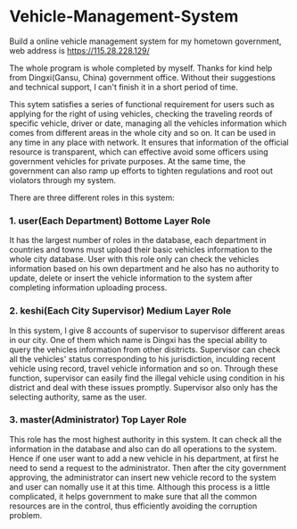 # Vehicle-Management-System

Build a online vehicle management system for my hometown government, web address is https://115.28.228.129/

The whole program is whole completed by myself. Thanks for kind help from Dingxi(Gansu, China) government office. Without their suggestions and technical support, I can't finish it in a short period of time.

This sytem satisfies a series of functional requirement for users such as applying for the right of using vehicles, checking the traveling reords of 
specific vehicle, driver or date, managing all the vehicles information which comes from different areas in the whole city and so on. 
It can be used in any time in any place with network. It ensures that information of the official resource is transparent, which can effective avoid some officers using government vehicles for private purposes.
At the same time, the government can also ramp up efforts to tighten regulations and root out violators through my system.
<br>

There are three different roles in this system:
### 1. user(Each Department) Bottome Layer Role
It has the largest number of roles in the database, each department in countries and towns must upload their basic vehicles information 
to the whole city database. User with this role only can check the vehicles information based on his own department and he also has no 
authority to update, delete or insert the vehicle information to the system after completing information uploading process. 
### 2. keshi(Each City Supervisor) Medium Layer Role
In this system, I give 8 accounts of supervisor to supervisor different areas in our city. One of them which name is Dingxi has the special
ability to query the vehicles information from other disitricts. Supervisor can check all the vehicles' status corresponding to his jurisdiction,
inculding recent vehicle using record, travel vehicle information and so on. Through these function, supervisor can easily find the illegal 
vehicle using condition in his district and deal with these issues promptly. Supervisor also only has the selecting authority, same as the user.
### 3. master(Administrator) Top Layer Role
This role has the most highest authority in this system. It can check all the information in the database and also can do all operations 
to the system. Hence if one user want to add a new vehicle in his department, at first he need to send a request to the administrator. Then after
the city government approving, the administrator can insert new vehicle record to the system and user can nomally use it at this time. Although 
this process is a little complicated, it helps government to make sure that all the common resources are in the control, thus efficiently avoiding
the corruption problem.


